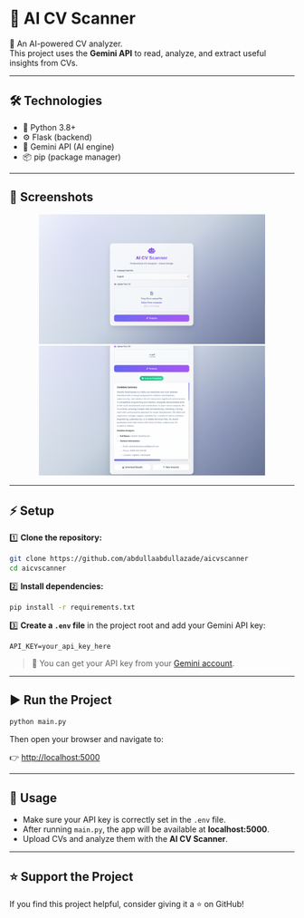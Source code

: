 # 📄 AI CV Scanner

🚀 An AI-powered CV analyzer.  
This project uses the **Gemini API** to read, analyze, and extract useful insights from CVs.

---

## 🛠️ Technologies

- 🐍 Python 3.8+  
- ⚙️ Flask (backend)  
- 🤖 Gemini API (AI engine)  
- 📦 pip (package manager)  

---

## 📸 Screenshots

<p align="center">
  <img src="screenshots/1.png" width="400" />
  <img src="screenshots/2.png" width="400" />
</p>

---

## ⚡ Setup

1️⃣ **Clone the repository:**

```bash
git clone https://github.com/abdullaabdullazade/aicvscanner
cd aicvscanner
````

2️⃣ **Install dependencies:**

```bash
pip install -r requirements.txt
```

3️⃣ **Create a `.env` file** in the project root and add your Gemini API key:

```env
API_KEY=your_api_key_here
```

> 🔑 You can get your API key from your [Gemini account](https://aistudio.google.com/api-keys).

---

## ▶️ Run the Project

```bash
python main.py
```

Then open your browser and navigate to:

👉 [http://localhost:5000](http://localhost:5000)

---

## 📂 Usage

* Make sure your API key is correctly set in the `.env` file.
* After running `main.py`, the app will be available at **localhost:5000**.
* Upload CVs and analyze them with the **AI CV Scanner**.

---

## ⭐ Support the Project

If you find this project helpful, consider giving it a ⭐ on GitHub!
